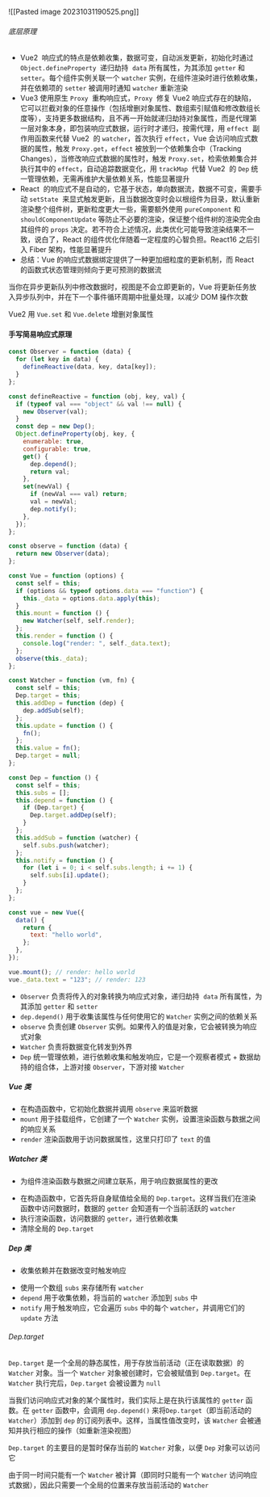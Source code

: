 ![[Pasted image 20231031190525.png]]

###### 底层原理

- Vue2  响应式的特点是依赖收集，数据可变，自动派发更新，初始化时通过 `Object.defineProperty`  递归劫持  `data` 所有属性，为其添加 `getter` 和 `setter`。每个组件实例关联一个 `watcher` 实例，在组件渲染时进行依赖收集，并在依赖项的 `setter` 被调用时通知 `watcher` 重新渲染
- Vue3 使用原生 `Proxy`  重构响应式，`Proxy`  修复 Vue2 响应式存在的缺陷，它可以拦截对象的任意操作（包括增删对象属性、数组索引赋值和修改数组长度等），支持更多数据结构，且不再一开始就递归劫持对象属性，而是代理第一层对象本身，即包装响应式数据，运行时才递归，按需代理，用 `effect`  副作用函数来代替 Vue2  的 `watcher`，首次执行 `effect`，Vue 会访问响应式数据的属性，触发 `Proxy.get`，`effect` 被放到一个依赖集合中（Tracking Changes），当修改响应式数据的属性时，触发 `Proxy.set`，检索依赖集合并执行其中的 `effect`，自动追踪数据变化，用 `trackMap`  代替 Vue2  的 `Dep` 统一管理依赖，无需再维护大量依赖关系，性能显著提升
- React  的响应式不是自动的，它基于状态，单向数据流，数据不可变，需要手动 `setState`  来显式触发更新，且当数据改变时会以根组件为目录，默认重新渲染整个组件树，更新粒度更大一些，需要额外使用 `pureComponent` 和 `shouldComponentUpdate` 等防止不必要的渲染，保证整个组件树的渲染完全由其组件的 `props` 决定。若不符合上述情况，此类优化可能导致渲染结果不一致，说白了，React 的组件优化伴随着一定程度的心智负担。React16 之后引入 Fiber 架构，性能显著提升
- 总结：Vue 的响应式数据绑定提供了一种更加细粒度的更新机制，而 React 的函数式状态管理则倾向于更可预测的数据流

当你在异步更新队列中修改数据时，视图是不会立即更新的，Vue 将更新任务放入异步队列中，并在下一个事件循环周期中批量处理，以减少 DOM 操作次数

Vue2 用 `Vue.set` 和 `Vue.delete` 增删对象属性

#### 手写简易响应式原理

```JavaScript
const Observer = function (data) {
  for (let key in data) {
    defineReactive(data, key, data[key]);
  }
};

const defineReactive = function (obj, key, val) {
  if (typeof val === "object" && val !== null) {
    new Observer(val);
  }
  const dep = new Dep();
  Object.defineProperty(obj, key, {
    enumerable: true,
    configurable: true,
    get() {
      dep.depend();
      return val;
    },
    set(newVal) {
      if (newVal === val) return;
      val = newVal;
      dep.notify();
    },
  });
};

const observe = function (data) {
  return new Observer(data);
};

const Vue = function (options) {
  const self = this;
  if (options && typeof options.data === "function") {
    this._data = options.data.apply(this);
  }
  this.mount = function () {
    new Watcher(self, self.render);
  };
  this.render = function () {
    console.log("render: ", self._data.text);
  };
  observe(this._data);
};

const Watcher = function (vm, fn) {
  const self = this;
  Dep.target = this;
  this.addDep = function (dep) {
    dep.addSub(self);
  };
  this.update = function () {
    fn();
  };
  this.value = fn();
  Dep.target = null;
};

const Dep = function () {
  const self = this;
  this.subs = [];
  this.depend = function () {
    if (Dep.target) {
      Dep.target.addDep(self);
    }
  };
  this.addSub = function (watcher) {
    self.subs.push(watcher);
  };
  this.notify = function () {
    for (let i = 0; i < self.subs.length; i += 1) {
      self.subs[i].update();
    }
  };
};

const vue = new Vue({
  data() {
    return {
      text: "hello world",
    };
  },
});

vue.mount(); // render: hello world
vue._data.text = "123"; // render: 123
```

- `Observer` 负责将传入的对象转换为响应式对象，递归劫持  `data` 所有属性，为其添加 `getter` 和 `setter`
- `dep.depend()` 用于收集该属性与任何使用它的 `Watcher` 实例之间的依赖关系
- `observe` 负责创建 `Observer` 实例。如果传入的值是对象，它会被转换为响应式对象
- `Watcher` 负责将数据变化转发到外界
- `Dep` 统一管理依赖，进行依赖收集和触发响应，它是一个观察者模式 + 数据劫持的组合体，上游对接 `Observer`，下游对接 `Watcher`

##### Vue 类

- 在构造函数中，它初始化数据并调用 `observe` 来监听数据
- `mount` 用于挂载组件，它创建了一个 `Watcher` 实例，设置渲染函数与数据之间的响应关系
- `render` 渲染函数用于访问数据属性，这里只打印了 `text` 的值

##### Watcher 类

- 为组件渲染函数与数据之间建立联系，用于响应数据属性的更改

* 在构造函数中，它首先将自身赋值给全局的 `Dep.target`。这样当我们在渲染函数中访问数据时，数据的 `getter` 会知道有一个当前活跃的 `watcher`
* 执行渲染函数，访问数据的 `getter`，进行依赖收集
* 清除全局的 `Dep.target`

##### Dep 类

- 收集依赖并在数据改变时触发响应

* 使用一个数组 `subs` 来存储所有 `watcher`
* `depend` 用于收集依赖，将当前的 `watcher` 添加到 `subs` 中
* `notify` 用于触发响应，它会遍历 `subs` 中的每个 `watcher`，并调用它们的 `update` 方法

###### Dep.target

`Dep.target` 是一个全局的静态属性，用于存放当前活动（正在读取数据）的 `Watcher` 对象。当一个 `Watcher` 对象被创建时，它会被赋值到 `Dep.target`。在 `Watcher` 执行完后，`Dep.target` 会被设置为 `null`

当我们访问响应式对象的某个属性时，我们实际上是在执行该属性的 `getter` 函数。在 `getter` 函数中，会调用 `dep.depend()` 来将`Dep.target`（即当前活动的 `Watcher`）添加到 `dep` 的订阅列表中。这样，当属性值改变时，该 `Watcher` 会被通知并执行相应的操作（如重新渲染视图）

`Dep.target` 的主要目的是暂时保存当前的 `Watcher` 对象，以便 `Dep` 对象可以访问它

由于同一时间只能有一个 `Watcher` 被计算（即同时只能有一个 `Watcher` 访问响应式数据），因此只需要一个全局的位置来存放当前活动的 `Watcher`
 